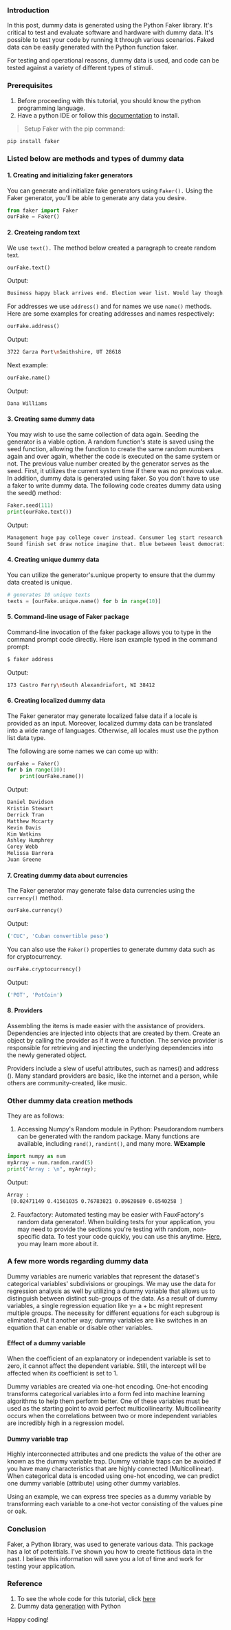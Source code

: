 ### Introduction
In this post, dummy data is generated using the Python Faker library. It's critical to test and evaluate software and hardware with dummy data. It's possible to test your code by running it through various scenarios. Faked data can be easily generated with the Python function faker.

For testing and operational reasons, dummy data is used, and code can be tested against a variety of different types of stimuli.
### Prerequisites
1. Before proceeding with this tutorial, you should know the python programming language.
2. Have a python IDE or follow this [documentation](https://www.python.org/) to install.

> Setup Faker with the pip command:

```Python
pip install faker
```
### Listed below are methods and types of dummy data
#### 1. Creating and initializing faker generators
You can generate and initialize fake generators using `Faker().` Using the Faker generator, you'll be able to generate any data you desire.
```Python
from faker import Faker
ourFake = Faker()
```
#### 2. Createing random text 
We use `text().` The method below created a paragraph to create random text.
```Python
ourFake.text()
```
Output:
```bash
Business happy black arrives end. Election wear list. Would lay though.\nCentury collection everybody key fight. Goal nation woman assume both.
```
For addresses we use `address()` and for names we use `name()` methods.
Here are some examples for creating addresses and names respectively:
```python
ourFake.address()
```
Output:
```bash
3722 Garza Port\nSmithshire, UT 28618
```
Next example:
```python
ourFake.name()
```
Output:
```bash
Dana Williams
```
#### 3. Creating same dummy data
You may wish to use the same collection of data again. Seeding the generator is a viable option. A random function's state is saved using the seed function, allowing the function to create the same random numbers again and over again, whether the code is executed on the same system or not. The previous value number created by the generator serves as the seed. First, it utilizes the current system time if there was no previous value. In addition, dummy data is generated using faker. So you don't have to use a faker to write dummy data. The following code creates dummy data using the seed() method:
```Python
Faker.seed(111)
print(ourFake.text())
```
Output:
```bash
Management huge pay college cover instead. Consumer leg start research her.
Sound finish set draw notice imagine that. Blue between least democratic down week wait. Reduce inside me.
```
#### 4. Creating unique dummy data
You can utilize the generator's.unique property to ensure that the dummy data created is unique.
```python
# generates 10 unique texts 
texts = [ourFake.unique.name() for b in range(10)]
```
#### 5. Command-line usage of Faker package
Command-line invocation of the faker package allows you to type in the command prompt code directly. 
Here isan example typed in the command prompt:
```python
$ faker address
```
Output:
```bash
173 Castro Ferry\nSouth Alexandriafort, WI 38412
```
#### 6. Creating localized dummy data
The Faker generator may generate localized false data if a locale is provided as an input. Moreover, localized dummy data can be translated into a wide range of languages. Otherwise, all locales must use the python list data type. 

The following are some names we can come up with:
```Python
ourFake = Faker()
for b in range(10):
    print(ourFake.name())
```
Output:
```bash
Daniel Davidson
Kristin Stewart
Derrick Tran
Matthew Mccarty
Kevin Davis
Kim Watkins
Ashley Humphrey
Corey Webb
Melissa Barrera
Juan Greene
```
#### 7. Creating dummy data about currencies
The Faker generator may generate false data currencies using the `currency()` method. 
```python
ourFake.currency()
```
Output:
```bash
('CUC', 'Cuban convertible peso')
```
You can also use the `Faker()` properties to generate dummy data such as for cryptocurrency.
```python
ourFake.cryptocurrency()
```
Output:
```bash
('POT', 'PotCoin')
```
#### 8. Providers
Assembling the items is made easier with the assistance of providers. Dependencies are injected into objects that are created by them. Create an object by calling the provider as if it were a function. The service provider is responsible for retrieving and injecting the underlying dependencies into the newly generated object.

Providers include a slew of useful attributes, such as names() and address (). Many standard providers are basic, like the internet and a person, while others are community-created, like music.

### Other dummy data creation methods
They are as follows:

1. Accessing Numpy's Random module in Python: Pseudorandom numbers can be generated with the random package. Many functions are available, including `rand()`, `randint()`, and many more.
**WExample**
```python
import numpy as num
myArray = num.random.rand(5)
print("Array : \n", myArray);
```
Output:
```bash
Array : 
 [0.02471149 0.41561035 0.76783821 0.89628689 0.8540258 ]
```
2. Fauxfactory: Automated testing may be easier with FauxFactory's random data generator!. When building tests for your application, you may need to provide the sections you're testing with random, non-specific data. To test your code quickly, you can use this anytime. [Here](https://fauxfactory.readthedocs.io/en/latest/#), you may learn more about it.
###  A few more words regarding dummy data
Dummy variables are numeric variables that represent the dataset's categorical variables' subdivisions or groupings. We may use the data for regression analysis as well by utilizing a dummy variable that allows us to distinguish between distinct sub-groups of the data. As a result of dummy variables, a single regression equation like y= a + bc might represent multiple groups. The necessity for different equations for each subgroup is eliminated. Put it another way; dummy variables are like switches in an equation that can enable or disable other variables.
#### Effect of a dummy variable
When the coefficient of an explanatory or independent variable is set to zero, it cannot affect the dependent variable. Still, the intercept will be affected when its coefficient is set to 1.

Dummy variables are created via one-hot encoding. One-hot encoding transforms categorical variables into a form fed into machine learning algorithms to help them perform better. One of these variables must be used as the starting point to avoid perfect multicollinearity. Multicollinearity occurs when the correlations between two or more independent variables are incredibly high in a regression model.
#### Dummy variable trap
Highly interconnected attributes and one predicts the value of the other are known as the dummy variable trap. Dummy variable traps can be avoided if you have many characteristics that are highly connected (Multicollinear). When categorical data is encoded using one-hot encoding, we can predict one dummy variable (attribute) using other dummy variables.

Using an example, we can express tree species as a dummy variable by transforming each variable to a one-hot vector consisting of the values pine or oak.
### Conclusion
Faker, a Python library, was used to generate various data. This package has a lot of potentials. I've shown you how to create fictitious data in the past. I believe this information will save you a lot of time and work for testing your application.
### Reference
1. To see the whole code for this tutorial, click [here](https://colab.research.google.com/drive/1X9VLRsKpKOZisIzpRlfzIU_MneD1busP?usp=sharing)
2. Dummy data [generation](https://dev.to/petercour/dummy-data-generation-with-python-1kjg) with Python

Happy coding!
